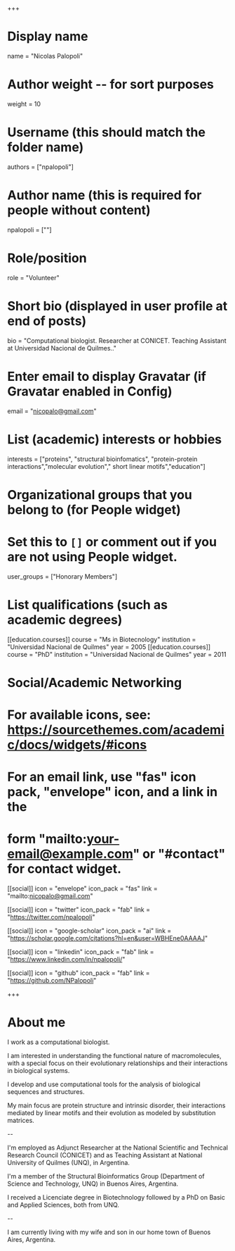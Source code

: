 +++
# Display name
name = "Nicolas Palopoli"

# Author weight -- for sort purposes
weight = 10

# Username (this should match the folder name)
authors = ["npalopoli"]

# Author name (this is required for people without content)
npalopoli = [""]

# Role/position
role = "Volunteer"

# Short bio (displayed in user profile at end of posts)
bio = "Computational biologist. Researcher at CONICET. Teaching Assistant at Universidad Nacional de Quilmes.."

# Enter email to display Gravatar (if Gravatar enabled in Config)
email = "nicopalo@gmail.com"

# List (academic) interests or hobbies
interests = ["proteins", "structural bioinfomatics", "protein-protein interactions","molecular evolution"," short linear motifs","education"]

# Organizational groups that you belong to (for People widget)
#   Set this to `[]` or comment out if you are not using People widget.
user_groups = ["Honorary Members"]

# List qualifications (such as academic degrees)
[[education.courses]]
  course = "Ms in Biotecnology"
  institution = "Universidad Nacional de Quilmes"
  year = 2005
[[education.courses]]
  course = "PhD"
  institution = "Universidad Nacional de Quilmes"
  year = 2011

# Social/Academic Networking
# For available icons, see: https://sourcethemes.com/academic/docs/widgets/#icons
#   For an email link, use "fas" icon pack, "envelope" icon, and a link in the
#   form "mailto:your-email@example.com" or "#contact" for contact widget.

[[social]]
  icon = "envelope"
  icon_pack = "fas"
  link = "mailto:nicopalo@gmail.com"

[[social]]
  icon = "twitter"
  icon_pack = "fab"
  link = "https://twitter.com/npalopoli"

[[social]]
  icon = "google-scholar"
  icon_pack = "ai"
  link = "https://scholar.google.com/citations?hl=en&user=WBHEne0AAAAJ"

[[social]]
  icon = "linkedin"
  icon_pack = "fab"
  link = "https://www.linkedin.com/in/npalopoli/"

[[social]]
  icon = "github"
  icon_pack = "fab"
  link = "https://github.com/NPalopoli"

+++

# About me 

I work as a computational biologist.

I am interested in understanding the functional nature of macromolecules, with a special focus on their evolutionary relationships and their interactions in biological systems.

I develop and use computational tools for the analysis of biological sequences and structures.

My main focus are protein structure and intrinsic disorder, their interactions mediated by linear motifs and their evolution as modeled by substitution matrices.

--

I'm employed as Adjunct Researcher at the National Scientific and Technical Research Council (CONICET) and as Teaching Assistant at National University of Quilmes (UNQ), in Argentina.

I'm a member of the Structural Bioinformatics Group (Department of Science and Technology, UNQ) in Buenos Aires, Argentina.

I received a Licenciate degree in Biotechnology followed by a PhD on Basic and Applied Sciences, both from UNQ.

--

I am currently living with my wife and son in our home town of Buenos Aires, Argentina.

